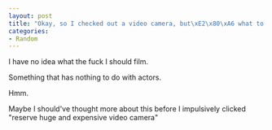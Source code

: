 ```yaml
--- 
layout: post
title: "Okay, so I checked out a video camera, but\xE2\x80\xA6 what to film?!"
categories:
- Random
---
```

I have no idea what the fuck I should film.

Something that has nothing to do with actors.

Hmm.

Maybe I should've thought more about this before I impulsively clicked "reserve huge and expensive video camera"
